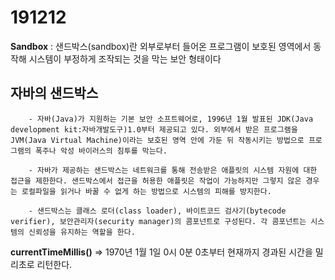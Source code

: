 191212
=====

**Sandbox** : 샌드박스(sandbox)란 외부로부터 들어온 프로그램이 보호된 영역에서 동작해 시스템이 부정하게 조작되는 것을 막는 보안 형태이다

## 자바의 샌드박스
        - 자바(Java)가 지원하는 기본 보안 소프트웨어로, 1996년 1월 발표된 JDK(Java development kit:자바개발도구)1.0부터 제공되고 있다. 외부에서 받은 프로그램을 JVM(Java Virtual Machine)이라는 보호된 영역 안에 가둔 뒤 작동시키는 방법으로 프로그램의 폭주나 악성 바이러스의 침투를 막는다.

        - 자바가 제공하는 샌드박스는 네트워크를 통해 전송받은 애플릿의 시스템 자원에 대한 접근을 제한한다. 샌드박스에서 접근을 허용한 애플릿은 작업이 가능하지만 그렇지 않은 경우는 로컬파일을 읽거나 바꿀 수 없게 하는 방법으로 시스템의 피해를 방지한다.

        - 샌드박스는 클래스 로더(class loader), 바이트코드 검사기(bytecode verifier), 보안관리자(security manager)의 콤포넌트로 구성된다. 각 콤포넌트는 시스템의 신뢰성을 유지하는 역할을 한다.

**currentTimeMillis()**
=> 1970년 1월 1일 0시 0분 0초부터 현재까지 경과된 시간을 밀리초로 리턴한다.